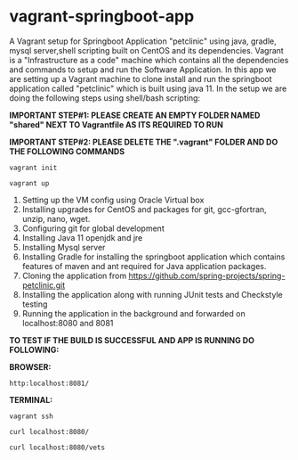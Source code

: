 # vagrant-springboot-app
A Vagrant setup for Springboot Application "petclinic" using java, gradle, mysql server,shell scripting built on CentOS and its dependencies.
Vagrant is a "Infrastructure as a code" machine which contains all the dependencies and commands to setup and run the Software Application. In this app we are setting up a Vagrant machine to clone install and run the springboot application called "petclinic" which is built using java 11. In the setup we are doing the following steps using shell/bash scripting:

<b>IMPORTANT STEP#1: PLEASE CREATE AN EMPTY FOLDER NAMED "shared" NEXT TO  Vagrantfile AS ITS REQUIRED TO RUN </b>

<b>IMPORTANT STEP#2: PLEASE DELETE THE ".vagrant" FOLDER AND DO THE FOLLOWING COMMANDS</b>

<code>vagrant init</code>

<code>vagrant up</code>

  1) Setting up the VM config using Oracle Virtual box
  2) Installing upgrades for CentOS and packages for git, gcc-gfortran, unzip, nano, wget.
  3) Configuring git for global development
  4) Installing Java 11 openjdk and jre
  5) Installing Mysql server
  6) Installing Gradle for installing the springboot application which contains features of maven and ant required for Java application packages.
  7) Cloning the application from https://github.com/spring-projects/spring-petclinic.git
  8) Installing the application along with running JUnit tests and Checkstyle testing
  9) Running the application in the background and forwarded on localhost:8080 and 8081

<b>TO TEST IF THE BUILD IS SUCCESSFUL AND APP IS RUNNING DO FOLLOWING:</b>

<b>BROWSER:</b>

<code>http:localhost:8081/</code>


<b>TERMINAL:</b>

<code>vagrant ssh</code>

<code>curl localhost:8080/</code>

<code>curl localhost:8080/vets</code>
